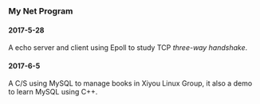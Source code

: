 ### My Net Program

#### 2017-5-28
A echo server and client using Epoll to study TCP *three-way handshake*.
#### 2017-6-5
A C/S using MySQL to manage books in Xiyou Linux Group, it also a demo to learn MySQL using C++.
